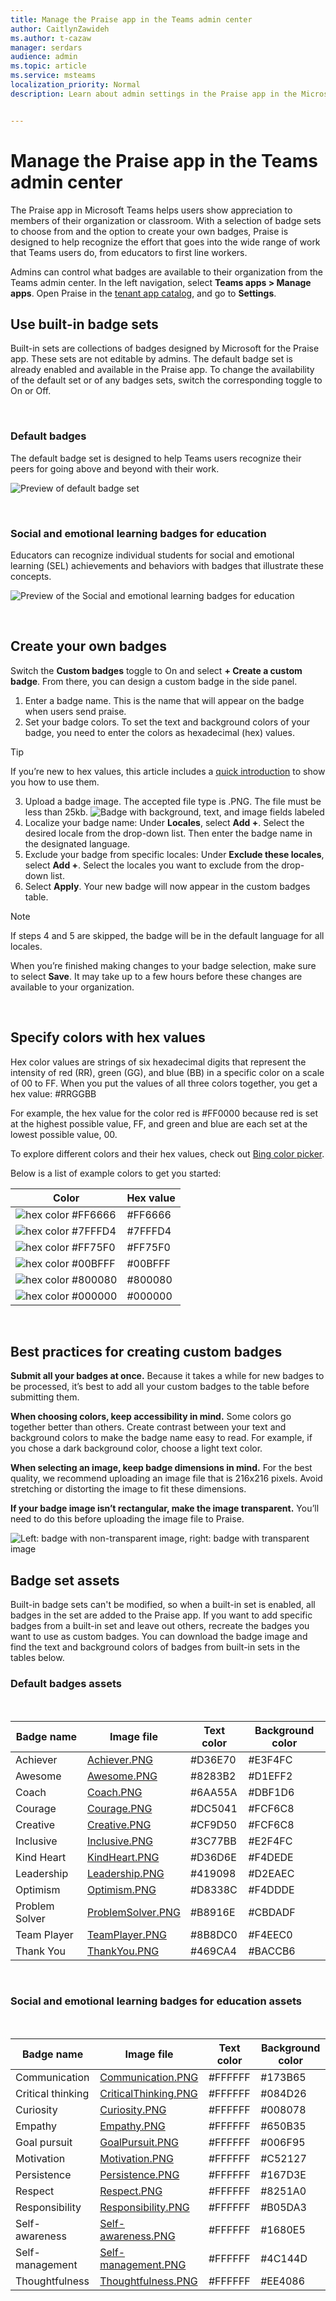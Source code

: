```yaml
---
title: Manage the Praise app in the Teams admin center
author: CaitlynZawideh
ms.author: t-cazaw
manager: serdars
audience: admin 
ms.topic: article 
ms.service: msteams
localization_priority: Normal 
description: Learn about admin settings in the Praise app in the Microsoft Teams admin center


---
```


# Manage the Praise app in the Teams admin center

The Praise app in Microsoft Teams helps users show appreciation to members of their organization or classroom. With a selection of badge sets to choose from and the option to create your own badges, Praise is designed to help recognize the effort that goes into the wide range of work that Teams users do, from educators to first line workers.

Admins can control what badges are available to their organization from the Teams admin center. In the left navigation, select **Teams apps > Manage apps**. Open Praise in the [tenant app catalog](https://docs.microsoft.com/microsoftteams/manage-apps#view-apps-in-your-tenant-app-catalog), and go to **Settings**.

## Use built-in badge sets

Built-in sets are collections of badges designed by Microsoft for the Praise app. These sets are not editable by admins. The default badge set is already enabled and available in the Praise app. To change the availability of the default set or of any badges sets, switch the corresponding toggle to On or Off. 

<a name="default-badges"></br></a>

### Default badges

The default badge set is designed to help Teams users recognize their peers for going above and beyond with their work.

![Preview of default badge set](media/default-set-praise.png)

<a name="sel-edu-badges"></br></a>

### Social and emotional learning badges for education

Educators can recognize individual students for social and emotional learning (SEL) achievements and behaviors with badges that illustrate these concepts.

![Preview of the Social and emotional learning badges for  education](media/sel-edu-set-praise.png)

<a name="create-your-own-badges"></br></a>

## Create your own badges

Switch the **Custom badges** toggle to On and select **+ Create a custom badge**. From there, you can design a custom badge in the side panel.

1. Enter a badge name. This is the name that will appear on the badge when users send praise.
2. Set your badge colors. To set the text and background colors of your badge, you need to enter the colors as hexadecimal (hex) values.

> [!TIP]
> If you’re new to hex values, this article includes a [quick introduction](#hex-colors-intro) to show you how to use them.

3. Upload a badge image. The accepted file type is .PNG. The file must be less than 25kb.
![Badge with background, text, and image fields labeled](media/praise-app-badge-fields.png)
4. Localize your badge name: Under **Locales**, select **Add +**. Select the desired locale from the drop-down list. Then enter the badge name in the designated language.
5. Exclude your badge from specific locales: Under **Exclude these locales**, select **Add +**. Select the locales you want to exclude from the drop-down list.
6. Select **Apply**. Your new badge will now appear in the custom badges table.

> [!NOTE]
> If steps 4 and 5 are skipped, the badge will be in the default language for all locales.
>
> When you’re finished making changes to your badge selection, make sure to select **Save**. It may take up to a few hours before these changes are available to your organization.

<a name="hex-colors-intro"></br></a>

## Specify colors with hex values

Hex color values are strings of six hexadecimal digits that represent the intensity of red (RR), green (GG), and blue (BB) in a specific color on a scale of 00 to FF. When you put the values of all three colors together, you get a hex value: #RRGGBB

For example, the hex value for the color red is #FF0000 because red is set at the highest possible value, FF, and green and blue are each set at the lowest possible value, 00.

To explore different colors and their hex values, check out [Bing color picker](https://www.bing.com/search?q=color+picker).

Below is a list of example colors to get you started:

|Color  |Hex value|
|-------|---------|
|![hex color #FF6666](media/hexColor1.png)|  #FF6666   |
|![hex color #7FFFD4](media/hexColor2.png)|  #7FFFD4   |
|![hex color #FF75F0](media/hexColor3.png)|  #FF75F0   |
|![hex color #00BFFF](media/hexColor4.png)|  #00BFFF   |
|![hex color #800080](media/hexColor5.png)|  #800080   |
|![hex color #000000](media/hexColor6.png)|  #000000   |

<a name="best-practices"></br></a>

## Best practices for creating custom badges

**Submit all your badges at once.** Because it takes a while for new badges to be processed, it’s best to add all your custom badges to the table before submitting them.

**When choosing colors, keep accessibility in mind.** Some colors go together better than others.  Create contrast between your text and background colors to make the badge name easy to read. For example, if you chose a dark background color, choose a light text color.

**When selecting an image, keep badge dimensions in mind.** For the best quality, we recommend uploading an image file that is 216x216 pixels. Avoid stretching or distorting the image to fit these dimensions.

**If your badge image isn’t rectangular, make the image transparent.** You’ll need to do this before uploading the image file to Praise.

![Left: badge with non-transparent image, right: badge with transparent image](media/praise-app-best-practices.png)

## Badge set assets

Built-in badge sets can't be modified, so when a built-in set is enabled, all badges in the set are added to the Praise app. If you want to add specific badges from a built-in set and leave out others, recreate the badges you want to use as custom badges. You can download the badge image and find the text and background colors of badges from built-in sets in the tables below.

### Default badges assets

</br>

|Badge name     |Image file  |Text color | Background color |
|---------------|------------|---------- |--------|
|Achiever       |<a href="https://github.com/MicrosoftDocs/OfficeDocs-SkypeForBusiness/raw/live/Teams/downloads/praise-app/default-set/Achiever.png" download>Achiever.PNG</a>|#D36E70    |#E3F4FC|
|Awesome        |<a href="https://github.com/MicrosoftDocs/OfficeDocs-SkypeForBusiness/raw/live/Teams/downloads/praise-app/default-set/Awesome.png" download>Awesome.PNG</a>|#8283B2    |#D1EFF2|
|Coach          |<a href="https://github.com/MicrosoftDocs/OfficeDocs-SkypeForBusiness/raw/live/Teams/downloads/praise-app/default-set/Coach.png" download>Coach.PNG</a>|#6AA55A    |#DBF1D6|
|Courage        |<a href="https://github.com/MicrosoftDocs/OfficeDocs-SkypeForBusiness/raw/live/Teams/downloads/praise-app/default-set/Courage.png" download>Courage.PNG</a>|#DC5041    |#FCF6C8|
|Creative       |<a href="https://github.com/MicrosoftDocs/OfficeDocs-SkypeForBusiness/raw/live/Teams/downloads/praise-app/default-set/Creative.png" download>Creative.PNG</a>|#CF9D50    |#FCF6C8|
|Inclusive      |<a href="https://github.com/MicrosoftDocs/OfficeDocs-SkypeForBusiness/raw/live/Teams/downloads/praise-app/default-set/Inclusive.png" download>Inclusive.PNG</a>|#3C77BB    |#E2F4FC|
|Kind Heart     |<a href="https://github.com/MicrosoftDocs/OfficeDocs-SkypeForBusiness/raw/live/Teams/downloads/praise-app/default-set/KindHeart.png" download>KindHeart.PNG</a>|#D36D6E    |#F4DEDE|
|Leadership     |<a href="https://github.com/MicrosoftDocs/OfficeDocs-SkypeForBusiness/raw/live/Teams/downloads/praise-app/default-set/Leadership.png" download>Leadership.PNG</a>|#419098    |#D2EAEC|
|Optimism       |<a href="https://github.com/MicrosoftDocs/OfficeDocs-SkypeForBusiness/raw/live/Teams/downloads/praise-app/default-set/Optimism.png" download>Optimism.PNG</a>|#D8338C    |#F4DDDE|
|Problem Solver |<a href="https://github.com/MicrosoftDocs/OfficeDocs-SkypeForBusiness/raw/live/Teams/downloads/praise-app/default-set/ProblemSolver.png" download>ProblemSolver.PNG</a>|#B8916E    |#CBDADF|
|Team Player    |<a href="https://github.com/MicrosoftDocs/OfficeDocs-SkypeForBusiness/raw/live/Teams/downloads/praise-app/default-set/TeamPlayer.png" download>TeamPlayer.PNG</a>|#8B8DC0    |#F4EEC0|
|Thank You      |<a href="https://github.com/MicrosoftDocs/OfficeDocs-SkypeForBusiness/raw/live/Teams/downloads/praise-app/default-set/ThankYou.png" download>ThankYou.PNG</a>|#469CA4    |#BACCB6|

</br>

### Social and emotional learning badges for education assets

</br>

|Badge name        |Image file  |Text color | Background color |
|------------------|------------|---------- |--------|
|Communication     |<a href="https://github.com/MicrosoftDocs/OfficeDocs-SkypeForBusiness/raw/live/Teams/downloads/praise-app/sel-edu-set/Communication.png" download>Communication.PNG</a>|#FFFFFF    |#173B65|
|Critical thinking |<a href="https://github.com/MicrosoftDocs/OfficeDocs-SkypeForBusiness/raw/live/Teams/downloads/praise-app/sel-edu-set/CriticalThinking.png" download>CriticalThinking.PNG</a>|#FFFFFF    |#084D26|
|Curiosity         |<a href="https://github.com/MicrosoftDocs/OfficeDocs-SkypeForBusiness/raw/live/Teams/downloads/praise-app/sel-edu-set/Curiosity.png" download>Curiosity.PNG</a>|#FFFFFF    |#008078|
|Empathy           |<a href="https://github.com/MicrosoftDocs/OfficeDocs-SkypeForBusiness/raw/live/Teams/downloads/praise-app/sel-edu-set/Empathy.png" download>Empathy.PNG</a>|#FFFFFF    |#650B35|
|Goal pursuit      |<a href="https://github.com/MicrosoftDocs/OfficeDocs-SkypeForBusiness/raw/live/Teams/downloads/praise-app/sel-edu-set/GoalPursuit.png" download>GoalPursuit.PNG</a>|#FFFFFF    |#006F95|
|Motivation        |<a href="https://github.com/MicrosoftDocs/OfficeDocs-SkypeForBusiness/raw/live/Teams/downloads/praise-app/sel-edu-set/Motivation.png" download>Motivation.PNG</a>|#FFFFFF    |#C52127|
|Persistence       |<a href="https://github.com/MicrosoftDocs/OfficeDocs-SkypeForBusiness/raw/live/Teams/downloads/praise-app/sel-edu-set/Persistence.png" download>Persistence.PNG</a>|#FFFFFF    |#167D3E|
|Respect           |<a href="https://github.com/MicrosoftDocs/OfficeDocs-SkypeForBusiness/raw/live/Teams/downloads/praise-app/sel-edu-set/Respect.png" download>Respect.PNG</a>|#FFFFFF    |#8251A0|
|Responsibility    |<a href="https://github.com/MicrosoftDocs/OfficeDocs-SkypeForBusiness/raw/live/Teams/downloads/praise-app/sel-edu-set/Responsibility.png" download>Responsibility.PNG</a>|#FFFFFF    |#B05DA3|
|Self-awareness    |<a href="https://github.com/MicrosoftDocs/OfficeDocs-SkypeForBusiness/raw/live/Teams/downloads/praise-app/sel-edu-set/SelfAwareness.png" download>Self-awareness.PNG</a>|#FFFFFF    |#1680E5|
|Self-management   |<a href="https://github.com/MicrosoftDocs/OfficeDocs-SkypeForBusiness/raw/live/Teams/downloads/praise-app/sel-edu-set/SelfManagement.png" download>Self-management.PNG</a>|#FFFFFF    |#4C144D|
|Thoughtfulness    |<a href="https://github.com/MicrosoftDocs/OfficeDocs-SkypeForBusiness/raw/live/Teams/downloads/praise-app/sel-edu-set/Thoughtfulness.png" download>Thoughtfulness.PNG</a>|#FFFFFF    |#EE4086|
